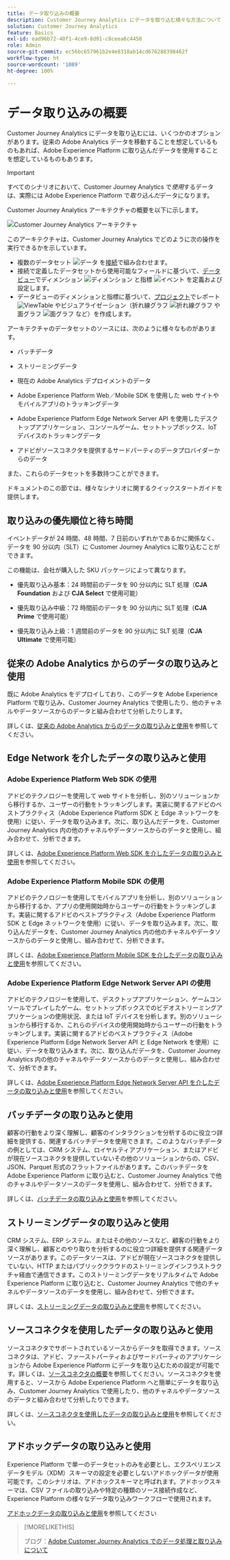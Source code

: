 ```yaml
---
title: データ取り込みの概要
description: Customer Journey Analytics にデータを取り込む様々な方法について
solution: Customer Journey Analytics
feature: Basics
exl-id: ead96b72-40f1-4ce9-8d91-c8ceea6c4458
role: Admin
source-git-commit: ec56bc657961b2e4e8318ab14cd676288398462f
workflow-type: ht
source-wordcount: '1089'
ht-degree: 100%

---
```


# データ取り込みの概要

Customer Journey Analytics にデータを取り込むには、いくつかのオプションがあります。従来の Adobe Analytics データを移動することを想定しているものもあれば、Adobe Experience Platform に取り込んだデータを使用することを想定しているものもあります。

>[!IMPORTANT]
>
>すべてのシナリオにおいて、Customer Journey Analytics で&#x200B;_使用_&#x200B;するデータは、実際には Adobe Experience Platform で&#x200B;_取り込んだ_&#x200B;データになります。


Customer Journey Analytics アーキテクチャの概要を以下に示します。

![Customer Journey Analytics アーキテクチャ](/help/getting-started/assets/cja-overview.svg)

このアーキテクチャは、Customer Journey Analytics でどのように次の操作を実行できるかを示しています。

* 複数のデータセット ![データ](/help/assets/icons/Data.svg) を[接続](/help/connections/overview.md)で組み合わせます。
* 接続で定義したデータセットから使用可能なフィールドに基づいて、[データビュー](/help/data-views/data-views.md)でディメンション ![ディメンション](/help/assets/icons/Dimensions.svg) と指標 ![イベント](/help/assets/icons/Event.svg) を定義および設定します。
* データビューのディメンションと指標に基づいて、[プロジェクト](/help/analysis-workspace/home.md)でレポート ![ViewTable](/help/assets/icons/ViewTable.svg) やビジュアライゼーション（折れ線グラフ ![折れ線グラフ](/help/assets/icons/GraphTrend.svg) や面グラフ ![面グラフ](/help/assets/icons/GraphAreaStacked.svg) など）を作成します。

アーキテクチャのデータセットのソースには、次のように様々なものがあります。

* バッチデータ

* ストリーミングデータ

* 現在の Adobe Analytics デプロイメントのデータ

* Adobe Experience Platform Web／Mobile SDK を使用した web サイトやモバイルアプリのトラッキングデータ

* Adobe Experience Platform Edge Network Server API を使用したデスクトップアプリケーション、コンソールゲーム、セットトップボックス、IoT デバイスのトラッキングデータ

* アドビがソースコネクタを提供するサードパーティのデータプロバイダーからのデータ

また、これらのデータセットを多数持つことができます。

ドキュメントのこの節では、様々なシナリオに関するクイックスタートガイドを提供します。

## 取り込みの優先順位と待ち時間

イベントデータが 24 時間、48 時間、7 日前のいずれかであるかに関係なく、データを 90 分以内（SLT）に Customer Journey Analytics に取り込むことができます。

この機能は、会社が購入した SKU パッケージによって異なります。

* 優先取り込み基本：24 時間前のデータを 90 分以内に SLT 処理（**CJA Foundation** および **CJA Select** で使用可能）

* 優先取り込み中級：72 時間前のデータを 90 分以内に SLT 処理（**CJA Prime** で使用可能）

* 優先取り込み上級：1 週間前のデータを 90 分以内に SLT 処理（**CJA Ultimate** で使用可能）

## 従来の Adobe Analytics からのデータの取り込みと使用

既に Adobe Analytics をデプロイしており、このデータを Adobe Experience Platform で取り込み、Customer Journey Analytics で使用したり、他のチャネルやデータソースからのデータと組み合わせて分析したりします。

詳しくは、[従来の Adobe Analytics からのデータの取り込みと使用](./analytics.md)を参照してください。


## Edge Network を介したデータの取り込みと使用

### Adobe Experience Platform Web SDK の使用

アドビのテクノロジーを使用して web サイトを分析し、別のソリューションから移行するか、ユーザーの行動をトラッキングします。実装に関するアドビのベストプラクティス（Adobe Experience Platform SDK と Edge ネットワークを使用）に従い、データを取り込みます。次に、取り込んだデータを、Customer Journey Analytics 内の他のチャネルやデータソースからのデータと使用し、組み合わせて、分析できます。

詳しくは、[Adobe Experience Platform Web SDK を介したデータの取り込みと使用](./aepwebsdk.md)を参照してください。

### Adobe Experience Platform Mobile SDK の使用

アドビのテクノロジーを使用してモバイルアプリを分析し、別のソリューションから移行するか、アプリの使用開始時からユーザーの行動をトラッキングします。実装に関するアドビのベストプラクティス（Adobe Experience Platform SDK と Edge ネットワークを使用）に従い、データを取り込みます。次に、取り込んだデータを、Customer Journey Analytics 内の他のチャネルやデータソースからのデータと使用し、組み合わせて、分析できます。

詳しくは、[Adobe Experience Platform Mobile SDK を介したデータの取り込みと使用](./aepmobilesdk.md)を参照してください。

### Adobe Experience Platform Edge Network Server API の使用

アドビのテクノロジーを使用して、デスクトップアプリケーション、ゲームコンソールでプレイしたゲーム、セットトップボックスでのビデオストリーミングアプリケーションの使用状況、または IoT デバイスを分析します。別のソリューションから移行するか、これらのデバイスの使用開始時からユーザーの行動をトラッキングします。実装に関するアドビのベストプラクティス（Adobe Experience Platform Edge Network Server API と Edge Network を使用）に従い、データを取り込みます。次に、取り込んだデータを、Customer Journey Analytics 内の他のチャネルやデータソースからのデータと使用し、組み合わせて、分析できます。

詳しくは、[Adobe Experience Platform Edge Network Server API を介したデータの取り込みと使用](./serverapi.md)を参照してください。

## バッチデータの取り込みと使用

顧客の行動をより深く理解し、顧客のインタラクションを分析するのに役立つ詳細を提供する、関連するバッチデータを使用できます。このようなバッチデータの例としては、CRM システム、ロイヤルティアプリケーション、またはアドビが現在ソースコネクタを提供していないその他のソリューションからの、CSV、JSON、Parquet 形式のフラットファイルがあります。このバッチデータを Adobe Experience Platform に取り込むと、Customer Journey Analytics で他のチャネルやデータソースのデータを使用し、組み合わせて、分析できます。

詳しくは、[バッチデータの取り込みと使用](./batch.md)を参照してください。

## ストリーミングデータの取り込みと使用

CRM システム、ERP システム、またはその他のソースなど、顧客の行動をより深く理解し、顧客とのやり取りを分析するのに役立つ詳細を提供する関連データソースがあります。このデータソースは、アドビが現在ソースコネクタを提供していない、HTTP またはパブリッククラウドのストリーミングインフラストラクチャ経由で通信できます。このストリーミングデータをリアルタイムで Adobe Experience Platform に取り込むと、Customer Journey Analytics で他のチャネルやデータソースのデータを使用し、組み合わせて、分析できます。

詳しくは、[ストリーミングデータの取り込みと使用](./streaming.md)を参照してください。

## ソースコネクタを使用したデータの取り込みと使用

ソースコネクタでサポートされているソースからデータを取得できます。ソースコネクタは、アドビ、ファーストパーティおよびサードパーティのアプリケーションから Adobe Experience Platform にデータを取り込むための設定が可能です。詳しくは、[ソースコネクタの概要](https://experienceleague.adobe.com/docs/experience-platform/sources/home.html?lang=ja)を参照してください。ソースコネクタを使用すると、ソースから Adobe Experience Platform へと簡単にデータを取り込み、Customer Journey Analytics で使用したり、他のチャネルやデータソースのデータと組み合わせて分析したりできます。

詳しくは、[ソースコネクタを使用したデータの取り込みと使用](./sources.md)を参照してください。

## アドホックデータの取り込みと使用

Experience Platform で単一のデータセットのみを必要とし、エクスペリエンスデータモデル（XDM）スキーマの設定を必要としないアドホックデータが使用可能です。このシナリオは、アドホックスキーマと呼ばれます。アドホックスキーマは、CSV ファイルの取り込みや特定の種類のソース接続作成など、Experience Platform の様々なデータ取り込みワークフローで使用されます。

[アドホックデータの取り込みと使用](./adhoc.md)を参照してください

>[!MORELIKETHIS]
>
>ブログ：[Adobe Customer Journey Analytics でのデータ処理と取り込みについて](https://experienceleaguecommunities.adobe.com/t5/adobe-analytics-blogs/a-closer-look-at-data-processing-amp-ingestion-in-adobe-customer/ba-p/665091)

